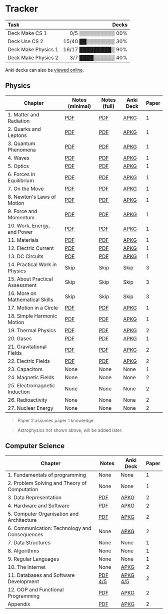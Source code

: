 # Tracker

|Task|Decks|
|:---|---:|
|Deck Make CS 1|0/5 ▒▒▒▒▒▒▒▒▒▒ 00%|
|Deck Use CS 2|15/40 ██▒▒▒▒▒▒▒▒ 30%|
|Deck Make Physics 1|16/17 █████████▒ 90%|
|Deck Make Physics 2|3/7 ████▒▒▒▒▒▒ 40%|

Anki decks can also be [viewed online](https://siriusmart.github.io/anki).

## Physics

|Chapter|Notes (minimal)|Notes (full)|Anki Deck|Paper|
|---|---|---|---|---|
|1. Matter and Radiation|[PDF](./Minimal/Physics/1/1_matter-and-radiation.pdf)|[PDF](./Full/Physics/1/1_matter-and-radiation.pdf)|[APKG](./Decks/Physics/1_particles-and-radiation.apkg)|1|
|2. Quarks and Leptons|[PDF](./Minimal/Physics/2/2_quarks-and-leptons.pdf)|[PDF](./Full/Physics/2/2_quarks-and-leptons.pdf)|[APKG](./Decks/Physics/2_quarks-and-leptons.apkg)|1|
|3. Quantum Phenomena|[PDF](./Minimal/Physics/3/3_quantum-phenomena.pdf)|[PDF](./Full/Physics/3/3_quantum-phenomena.pdf)|[APKG](./Decks/Physics/3_quantum-phenomena.apkg)|1|
|4. Waves|[PDF](./Minimal/Physics/4/4_waves.pdf)|[PDF](./Full/Physics/4/4_waves.pdf)|[APKG](./Decks/Physics/4_waves.apkg)|1|
|5. Optics|[PDF](./Minimal/Physics/5/5_optics.pdf)|[PDF](./Full/Physics/5/5_optics.pdf)|[APKG](./Decks/Physics/5_optics.apkg)|1|
|6. Forces in Equilibrium|[PDF](./Minimal/Physics/6/6_forces-in-equilibrium.pdf)|[PDF](./Full/Physics/6/6_forces-in-equilibrium.pdf)|[APKG](./Decks/Physics/6_forces-in-equilibrium.apkg)|1|
|7. On the Move|[PDF](./Minimal/Physics/7/7_on-the-move.pdf)|[PDF](./Full/Physics/7/7_on-the-move.pdf)|[APKG](./Decks/Physics/7_on-the-move.apkg)|1|
|8. Newton's Laws of Motion|[PDF](./Minimal/Physics/8/8_newtons-laws-of-motion.pdf)|[PDF](./Full/Physics/8/8_newtons-laws-of-motion.pdf)|[APKG](./Decks/Physics/8_newtons-laws-of-motion.apkg)|1|
|9. Force and Momentum|[PDF](./Minimal/Physics/9/9_force-and-momentum.pdf)|[PDF](./Full/Physics/9/9_force-and-momentum.pdf)|[APKG](./Decks/Physics/9_force-and-momentum.apkg)|1|
|10. Work, Energy, and Power|[PDF](./Minimal/Physics/10/10_work-energy-and-power.pdf)|[PDF](./Full/Physics/10/10_work-energy-and-power.pdf)|[APKG](./Decks/Physics/10_work-energy-and-power.apkg)|1|
|11. Materials|[PDF](./Minimal/Physics/11/11_materials.pdf)|[PDF](./Full/Physics/11/11_materials.pdf)|[APKG](./Decks/Physics/11_materials.apkg)|1|
|12. Electric Current|[PDF](./Minimal/Physics/12/12_electric-current.pdf)|[PDF](./Full/Physics/12/12_electric-current.pdf)|[APKG](./Decks/Physics/12_electric-current.apkg)|1|
|13. DC Circuits|[PDF](./Minimal/Physics/13/13_direct-current-circuit.pdf)|[PDF](./Full/Physics/13/13_direct-current-circuits.pdf)|[APKG](./Decks/Physics/13_direct-current-circuits.apkg)|1|
|14. Practical Work in Physics|Skip|Skip|Skip|3|
|15. About Practical Assessment|Skip|Skip|Skip|3|
|16. More on Mathematical Skills|Skip|Skip|Skip|3|
|17. Motion in a Circle|[PDF](./Minimal/Physics/17/17_motion-in-a-circle.pdf)|[PDF](./Full/Physics/17/17_motion-in-a-circle.pdf)|[APKG](./Decks/Physics/17_motion-in-a-circle.apkg)|1|
|18. Simple Harmonic Motion|[PDF](./Minimal/Physics/18/18_simple-harmonic-motion.pdf)|[PDF](./Full/Physics/18/18_simple-harmonic-motion.pdf)|[APKG](./Decks/Physics/18_simple-harmonic-motion.apkg)|1|
|19. Thermal Physics|[PDF](./Minimal/Physics/19/19_thermal-physics.pdf)|[PDF](./Full/Physics/19/19_thermal-physics.pdf)|[APKG](./Decks/Physics/19_thermal-physics.apkg)|2|
|20. Gases|[PDF](./Minimal/Physics/20/20_gases.pdf)|[PDF](./Full/Physics/20/20_gases.pdf)|[APKG](./Decks/Physics/20_gases.apkg)|1|
|21. Gravitational Fields|[PDF](./Minimal/Physics/21/21_gravitational-fields.pdf)|[PDF](./Full/Physics/21/21_gravitational-fields.pdf)|[APKG](./Decks/Physics/21_gravitational-fields.apkg)|2|
|22. Electric Fields|[PDF](./Minimal/Physics/22/22_electric-fields.pdf)|[PDF](./Decks/Physics/22_electric-fields.apkg)|[APKG](./Decks/Physics/22_electric-fields.apkg)|2|
|23. Capacitors|None|None|None|1|
|24. Magnetic Fields|None|None|None|2|
|25. Electromagnetic Induction|None|None|None|2|
|26. Radioactivity|None|None|None|2|
|27. Nuclear Energy|None|None|None|2|

> Paper 2 assumes paper 1 knowledge.

> Astrophysics not shown above, will be added later.

## Computer Science

|Chapter|Notes|Anki Deck|Paper|
|---|---|---|---|
|1. Fundamentals of programming|None|None|1|
|2. Problem Solving and Theory of Computation|None|None|1|
|3. Data Representation|[PDF](./Minimal/CS/3/sec-3_data-representation.pdf)|[APKG](./Decks/CS/3_data-representation.apkg)|2|
|4. Hardware and Software|[PDF](./Minimal/CS/4/sec-4_hardware-and-software.pdf)|[APKG](./Decks/CS/4_hardware-and-software.apkg)|2|
|5. Computer Organisation and Architecture|[PDF](./Minimal/CS/5/sec-5_computer-organisation-and-architecture.pdf)|[APKG](./Decks/CS/5_computer-organisation-and-architecture.apkg)|2|
|6. Communication: Technology and Consequences|None|[APKG](./Decks/CS/6_communication-technology-and-consequences.apkg)|2|
|7. Data Structures|None|None|1|
|8. Algorithms|None|None|1|
|9. Regular Languages|None|None|1|
|10. The Internet|None|[APKG](./Decks/CS/10_the-internet.apkg)|2|
|11. Databases and Software Development|[PDF 4/5](./Minimal/CS/11/sec-11_databases-and-software-development.pdf)|[APKG 4/5](./Decks/CS/11_databases-and-software-development.apkg)|2|
|12. OOP and Functional Programming|[PDF](./Minimal/CS/12/sec-12_oop-and-functional-programming.pdf)|[APKG](./Decks/CS/12_oop-and-functioal-programming.apkg)|2|
|Appendix|[PDF](./Minimal/CS/appendix/appendix.pdf)|[APKG](./Decks/CS/appendix.apkg)|2|
